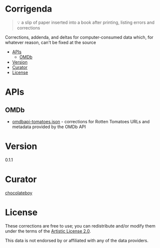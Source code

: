 # Corrigenda

> :bulb: a slip of paper inserted into a book after printing, listing errors and corrections

Corrections, addenda, and deltas for computer-consumed data which, for whatever reason, can't be fixed at the source

<!-- START doctoc generated TOC please keep comment here to allow auto update -->
<!-- DON'T EDIT THIS SECTION, INSTEAD RE-RUN doctoc TO UPDATE -->

- [APIs](#apis)
  - [OMDb](#omdb)
- [Version](#version)
- [Curator](#curator)
- [License](#license)

<!-- END doctoc generated TOC please keep comment here to allow auto update -->

# APIs

## OMDb

* [omdbapi-tomatoes.json](omdb/omdb-tomatoes.json) - corrections for Rotten Tomatoes URLs and metadata
provided by the OMDb API

# Version

0.1.1

# Curator

[chocolateboy](mailto:chocolate@cpan.org)

# License

These corrections are free to use; you can redistribute and/or modify them under the terms of the
[Artistic License 2.0](http://www.opensource.org/licenses/artistic-license-2.0.php).

This data is not endorsed by or affiliated with any of the data providers.
